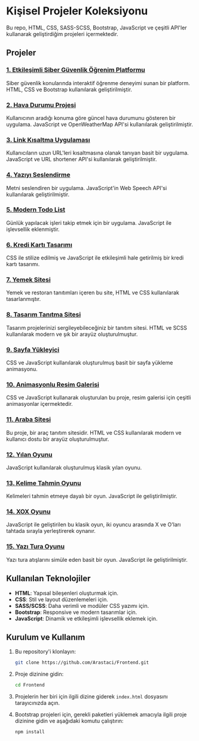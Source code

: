 # Kişisel Projeler Koleksiyonu

Bu repo, HTML, CSS, SASS-SCSS, Bootstrap, JavaScript ve çeşitli API'ler kullanarak geliştirdiğim projeleri içermektedir.


## Projeler

### [1. Etkileşimli Siber Güvenlik Öğrenim Platformu](./Siber-Guvenlik-Platformu)
Siber güvenlik konularında interaktif öğrenme deneyimi sunan bir platform. HTML, CSS ve Bootstrap kullanılarak geliştirilmiştir.

### [2. Hava Durumu Projesi](./Hava-Durumu)
Kullanıcının aradığı konuma göre güncel hava durumunu gösteren bir uygulama. JavaScript ve OpenWeatherMap API'si kullanılarak geliştirilmiştir.

### [3. Link Kısaltma Uygulaması](./Link-Kisaltma)
Kullanıcıların uzun URL'leri kısaltmasına olanak tanıyan basit bir uygulama. JavaScript ve URL shortener API'si kullanılarak geliştirilmiştir.

### [4. Yazıyı Seslendirme](./Yaziyi-Seslendir)
Metni seslendiren bir uygulama. JavaScript'in Web Speech API'si kullanılarak geliştirilmiştir.

### [5. Modern Todo List](./ToDo-List)
Günlük yapılacak işleri takip etmek için bir uygulama. JavaScript ile işlevsellik eklenmiştir.

### [6. Kredi Kartı Tasarımı](./Kredi-Karti)
CSS ile stilize edilmiş ve JavaScript ile etkileşimli hale getirilmiş bir kredi kartı tasarımı.

### [7. Yemek Sitesi](./Yemek-Sitesi)
Yemek ve restoran tanıtımları içeren bu site, HTML ve CSS kullanılarak tasarlanmıştır.

### [8. Tasarım Tanıtma Sitesi](./Tasarim-Tanitma)
Tasarım projelerinizi sergileyebileceğiniz bir tanıtım sitesi. HTML ve SCSS kullanılarak modern ve şık bir arayüz oluşturulmuştur.

### [9. Sayfa Yükleyici](./Sayfa-Yukleyici)
CSS ve JavaScript kullanılarak oluşturulmuş basit bir sayfa yükleme animasyonu.

### [10. Animasyonlu Resim Galerisi](./Resim-Galerisi)
CSS ve JavaScript kullanarak oluşturulan bu proje, resim galerisi için çeşitli animasyonlar içermektedir.

### [11. Araba Sitesi](./Arac-Sitesi)
Bu proje, bir araç tanıtım sitesidir. HTML ve CSS kullanılarak modern ve kullanıcı dostu bir arayüz oluşturulmuştur.

### [12. Yılan Oyunu](./Yilan-Oyunu)
JavaScript kullanılarak oluşturulmuş klasik yılan oyunu.

### [13. Kelime Tahmin Oyunu](./Kelime-Tahmin-Oyunu)
Kelimeleri tahmin etmeye dayalı bir oyun. JavaScript ile geliştirilmiştir.

### [14. XOX Oyunu](./XOX-Oyunu)
JavaScript ile geliştirilen bu klasik oyun, iki oyuncu arasında X ve O'ları tahtada sırayla yerleştirerek oynanır.

### [15. Yazı Tura Oyunu](./Yazi-Tura-Oyunu)
Yazı tura atışlarını simüle eden basit bir oyun. JavaScript ile geliştirilmiştir.

## Kullanılan Teknolojiler

- **HTML**: Yapısal bileşenleri oluşturmak için.
- **CSS**: Stil ve layout düzenlemeleri için.
- **SASS/SCSS**: Daha verimli ve modüler CSS yazımı için.
- **Bootstrap**: Responsive ve modern tasarımlar için.
- **JavaScript**: Dinamik ve etkileşimli işlevsellik eklemek için.

## Kurulum ve Kullanım

1. Bu repository'i klonlayın:
    ```bash
    git clone https://github.com/Arastaci/Frontend.git
    ```
2. Proje dizinine gidin:
    ```bash
    cd Frontend
    ```
3. Projelerin her biri için ilgili dizine giderek `index.html` dosyasını tarayıcınızda açın.

4. Bootstrap projeleri için, gerekli paketleri yüklemek amacıyla ilgili proje dizinine gidin ve aşağıdaki komutu çalıştırın:
    ```bash
    npm install
    ```
